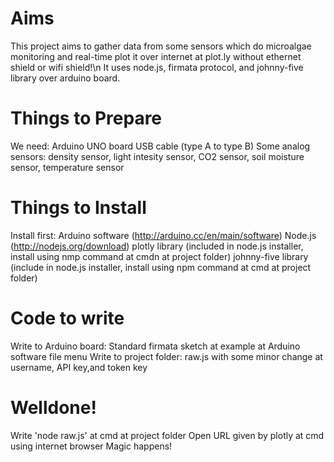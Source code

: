 # Aims
This project aims to gather data from some sensors which do microalgae monitoring and real-time plot it over internet at plot.ly without ethernet shield or wifi shield!\n
It uses node.js, firmata protocol, and johnny-five library over arduino board.

# Things to Prepare
We need:
Arduino UNO board
USB cable (type A to type B)
Some analog sensors: density sensor, light intesity sensor, CO2 sensor, soil moisture sensor, temperature sensor

# Things to Install
Install first:
Arduino software (http://arduino.cc/en/main/software)
Node.js (http://nodejs.org/download)
plotly library (included in node.js installer, install using nmp command at cmdn at project folder)
johnny-five library (include in node.js installer, install using npm command at cmd at project folder)

# Code to write
Write to Arduino board:
Standard firmata sketch at example at Arduino software file menu
Write to project folder:
raw.js with some minor change at username, API key,and token key

# Welldone!
Write 'node raw.js' at cmd at project folder
Open URL given by plotly at cmd using internet browser
Magic happens!





